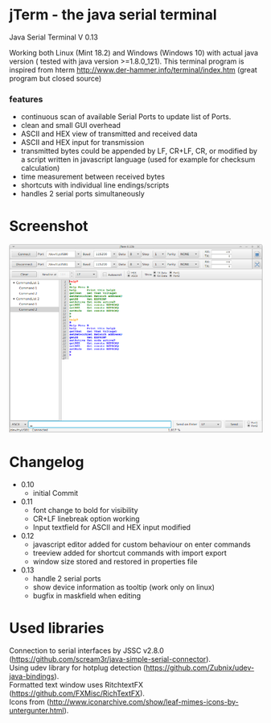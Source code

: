 # jTerm - the java serial terminal

Java Serial Terminal V 0.13


Working both Linux (Mint 18.2) and Windows (Windows 10) with actual java version ( tested with java version >=1.8.0_121). This terminal program is inspired from hterm <http://www.der-hammer.info/terminal/index.htm> (great program but closed source)

### features
- continuous scan of available Serial Ports to update list of Ports.
- clean and small GUI overhead
- ASCII and HEX view of transmitted and received data
- ASCII and HEX input for transmission
- transmitted bytes could be appended by LF, CR+LF, CR, or modified by a script written in javascript language (used for example for checksum calculation)
- time measurement between received bytes
- shortcuts with individual line endings/scripts
- handles 2 serial ports simultaneously

# Screenshot
![Screenshot](jTerm_screenshot.png?raw=true "Screenshot V0.13")

# Changelog
- 0.10
  - initial Commit
- 0.11
  - font change to bold for visibility
  - CR+LF linebreak option working
  - Input textfield for ASCII and HEX input modified
- 0.12
  - javascript editor added for custom behaviour on enter commands
  - treeview added for shortcut commands with import export
  - window size stored and restored in properties file
- 0.13
  - handle 2 serial ports 
  - show device information as tooltip (work only on linux)
  - bugfix in maskfield when editing 


# Used libraries
Connection to serial interfaces by JSSC v2.8.0 (<https://github.com/scream3r/java-simple-serial-connector>).<br />
Using udev library for hotplug detection (<https://github.com/Zubnix/udev-java-bindings>).<br />
Formatted text window uses RitchtextFX (<https://github.com/FXMisc/RichTextFX>).<br />
Icons from (<http://www.iconarchive.com/show/leaf-mimes-icons-by-untergunter.html>).<br />



